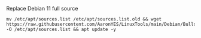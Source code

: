 Replace Debian 11 full source
```
mv /etc/apt/sources.list /etc/apt/sources.list.old && wget https://raw.githubusercontent.com/AaronYES/LinuxTools/main/Debian/Bullseye/sources.list -O /etc/apt/sources.list && apt update -y
```
